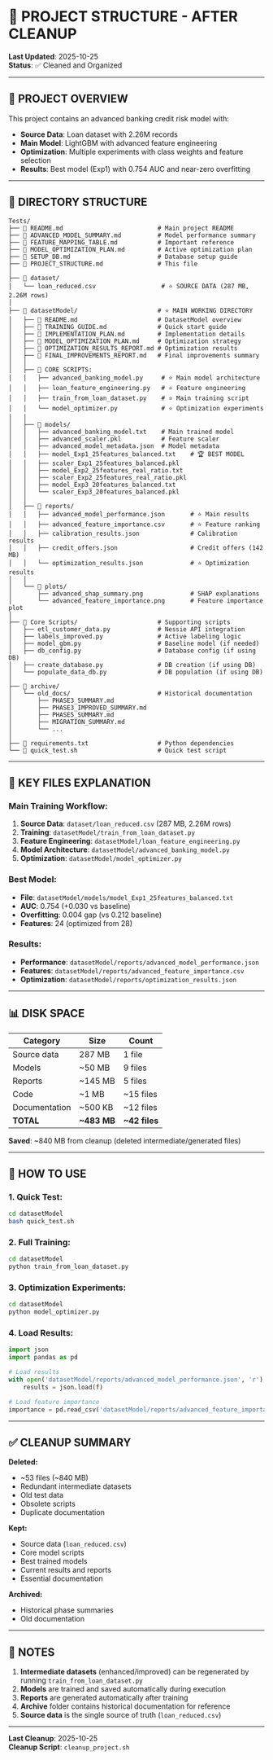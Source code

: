 # 📁 PROJECT STRUCTURE - AFTER CLEANUP

**Last Updated**: 2025-10-25  
**Status**: ✅ Cleaned and Organized

---

## 🎯 **PROJECT OVERVIEW**

This project contains an advanced banking credit risk model with:
- **Source Data**: Loan dataset with 2.26M records
- **Main Model**: LightGBM with advanced feature engineering
- **Optimization**: Multiple experiments with class weights and feature selection
- **Results**: Best model (Exp1) with 0.754 AUC and near-zero overfitting

---

## 📂 **DIRECTORY STRUCTURE**

```
Tests/
├── 📄 README.md                          # Main project README
├── 📄 ADVANCED_MODEL_SUMMARY.md          # Model performance summary
├── 📄 FEATURE_MAPPING_TABLE.md           # Important reference
├── 📄 MODEL_OPTIMIZATION_PLAN.md         # Active optimization plan
├── 📄 SETUP_DB.md                        # Database setup guide
├── 📄 PROJECT_STRUCTURE.md               # This file
│
├── 📁 dataset/
│   └── loan_reduced.csv                  # ⭐ SOURCE DATA (287 MB, 2.26M rows)
│
├── 📁 datasetModel/                      # ⭐ MAIN WORKING DIRECTORY
│   ├── 📄 README.md                      # DatasetModel overview
│   ├── 📄 TRAINING_GUIDE.md              # Quick start guide
│   ├── 📄 IMPLEMENTATION_PLAN.md         # Implementation details
│   ├── 📄 MODEL_OPTIMIZATION_PLAN.md     # Optimization strategy
│   ├── 📄 OPTIMIZATION_RESULTS_REPORT.md # Optimization results
│   ├── 📄 FINAL_IMPROVEMENTS_REPORT.md   # Final improvements summary
│   │
│   ├── 🐍 CORE SCRIPTS:
│   │   ├── advanced_banking_model.py     # ⭐ Main model architecture
│   │   ├── loan_feature_engineering.py   # ⭐ Feature engineering
│   │   ├── train_from_loan_dataset.py    # ⭐ Main training script
│   │   └── model_optimizer.py            # ⭐ Optimization experiments
│   │
│   ├── 📁 models/
│   │   ├── advanced_banking_model.txt    # Main trained model
│   │   ├── advanced_scaler.pkl           # Feature scaler
│   │   ├── advanced_model_metadata.json  # Model metadata
│   │   ├── model_Exp1_25features_balanced.txt    # 🏆 BEST MODEL
│   │   ├── scaler_Exp1_25features_balanced.pkl
│   │   ├── model_Exp2_25features_real_ratio.txt
│   │   ├── scaler_Exp2_25features_real_ratio.pkl
│   │   ├── model_Exp3_20features_balanced.txt
│   │   └── scaler_Exp3_20features_balanced.pkl
│   │
│   ├── 📁 reports/
│   │   ├── advanced_model_performance.json       # ⭐ Main results
│   │   ├── advanced_feature_importance.csv       # ⭐ Feature ranking
│   │   ├── calibration_results.json              # Calibration results
│   │   ├── credit_offers.json                    # Credit offers (142 MB)
│   │   └── optimization_results.json             # ⭐ Optimization results
│   │
│   └── 📁 plots/
│       ├── advanced_shap_summary.png             # SHAP explanations
│       └── advanced_feature_importance.png       # Feature importance plot
│
├── 📁 Core Scripts/                      # Supporting scripts
│   ├── etl_customer_data.py             # Nessie API integration
│   ├── labels_improved.py               # Active labeling logic
│   ├── model_gbm.py                     # Baseline model (if needed)
│   ├── db_config.py                     # Database config (if using DB)
│   ├── create_database.py               # DB creation (if using DB)
│   └── populate_data_db.py              # DB population (if using DB)
│
├── 📁 archive/
│   └── old_docs/                        # Historical documentation
│       ├── PHASE3_SUMMARY.md
│       ├── PHASE3_IMPROVED_SUMMARY.md
│       ├── PHASE5_SUMMARY.md
│       ├── MIGRATION_SUMMARY.md
│       └── ...
│
├── 📄 requirements.txt                   # Python dependencies
└── 📜 quick_test.sh                      # Quick test script
```

---

## 🎯 **KEY FILES EXPLANATION**

### **Main Training Workflow:**

1. **Source Data**: `dataset/loan_reduced.csv` (287 MB, 2.26M rows)
2. **Training**: `datasetModel/train_from_loan_dataset.py`
3. **Feature Engineering**: `datasetModel/loan_feature_engineering.py`
4. **Model Architecture**: `datasetModel/advanced_banking_model.py`
5. **Optimization**: `datasetModel/model_optimizer.py`

### **Best Model:**
- **File**: `datasetModel/models/model_Exp1_25features_balanced.txt`
- **AUC**: 0.754 (+0.030 vs baseline)
- **Overfitting**: 0.004 gap (vs 0.212 baseline)
- **Features**: 24 (optimized from 28)

### **Results:**
- **Performance**: `datasetModel/reports/advanced_model_performance.json`
- **Features**: `datasetModel/reports/advanced_feature_importance.csv`
- **Optimization**: `datasetModel/reports/optimization_results.json`

---

## 📊 **DISK SPACE**

| Category | Size | Count |
|----------|------|-------|
| Source data | 287 MB | 1 file |
| Models | ~50 MB | 9 files |
| Reports | ~145 MB | 5 files |
| Code | ~1 MB | ~15 files |
| Documentation | ~500 KB | ~12 files |
| **TOTAL** | **~483 MB** | **~42 files** |

**Saved**: ~840 MB from cleanup (deleted intermediate/generated files)

---

## 🚀 **HOW TO USE**

### **1. Quick Test:**
```bash
cd datasetModel
bash quick_test.sh
```

### **2. Full Training:**
```bash
cd datasetModel
python train_from_loan_dataset.py
```

### **3. Optimization Experiments:**
```bash
cd datasetModel
python model_optimizer.py
```

### **4. Load Results:**
```python
import json
import pandas as pd

# Load results
with open('datasetModel/reports/advanced_model_performance.json', 'r') as f:
    results = json.load(f)

# Load feature importance
importance = pd.read_csv('datasetModel/reports/advanced_feature_importance.csv')
```

---

## ✅ **CLEANUP SUMMARY**

**Deleted:**
- ~53 files (~840 MB)
- Redundant intermediate datasets
- Old test data
- Obsolete scripts
- Duplicate documentation

**Kept:**
- Source data (`loan_reduced.csv`)
- Core model scripts
- Best trained models
- Current results and reports
- Essential documentation

**Archived:**
- Historical phase summaries
- Old documentation

---

## 📝 **NOTES**

1. **Intermediate datasets** (enhanced/improved) can be regenerated by running `train_from_loan_dataset.py`
2. **Models** are trained and saved automatically during execution
3. **Reports** are generated automatically after training
4. **Archive** folder contains historical documentation for reference
5. **Source data** is the single source of truth (`loan_reduced.csv`)

---

**Last Cleanup**: 2025-10-25  
**Cleanup Script**: `cleanup_project.sh`
